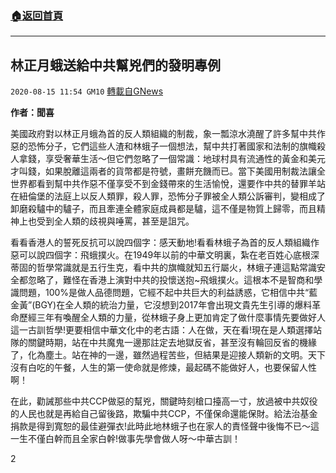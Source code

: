 ###  [:house:返回首頁](https://github.com/ourhimalayas/txt)
---

## 林正月蛾送給中共幫兇們的發明專例
`2020-08-15 11:54 GM10` [轉載自GNews](https://gnews.org/zh-hant/298336/)

**作者：聞喜**

美國政府對以林正月蛾為首的反人類組織的制裁，象一瓢涼水澆醒了許多幫中共作惡的恐怖分子，它們這些人渣和林蛾子一個想法，幫中共打著國家和法制的旗幟殺人拿錢，享受奢華生活～但它們忽略了一個常識：地球村具有流通性的黃金和美元才叫錢，如果脫離這兩者的貨幣都是符號，畫餅充饑而已。當下美國用制裁法讓全世界都看到幫中共作惡不僅享受不到金錢帶來的生活愉悅，還要作中共的替罪羊站在紐倫堡的法庭上以反人類罪，殺人罪，恐怖分子罪被全人類公訴審判，變相成了卸磨殺驢中的驢子，而且牽連全體家庭成員都是驢，這不僅是物質上歸零，而且精神上也受到全人類的歧視與唾罵，甚至是詛咒。

看看香港人的誓死反抗可以說四個字：感天動地!看看林蛾子為首的反人類組織作惡可以說四個字：飛蛾撲火。在1949年以前的中華文明裏，紮在老百姓心底根深蒂固的哲學常識就是五行生克，看中共的旗幟就知五行屬火，林蛾子連這點常識安全都忽略了，難怪在香港上演對中共的投懷送抱~飛蛾撲火。這根本不是智商和學識問題，100%是做人品德問題，它經不起中共巨大的利益誘惑，它相信中共“藍金黃”(BGY)在全人類的統治力量，它沒想到2017年會出現文貴先生引導的爆料革命歷經三年有喚醒全人類的力量，從林蛾子身上更加肯定了做什麼事情先要做好人這一古訓哲學!更要相信中華文化中的老古語：人在做，天在看!現在是人類選擇站隊的關鍵時期，站在中共魔鬼一邊那註定去地獄反省，甚至沒有輪回反省的機緣了，化為塵土。站在神的一邊，雖然過程苦些，但結果是迎接人類新的文明。天下沒有白吃的午餐，人生的第一使命就是修煉，最起碼不能做好人，也要保留人性啊！

在此，勸誡那些中共CCP做惡的幫兇，關鍵時刻槍口擡高一寸，放過被中共奴役的人民也就是再給自己留後路，欺騙中共CCP，不僅保命還能保財。給法治基金捐款是得到寬恕的最佳避彈衣!此時此地林蛾子也在家人的責怪聲中後悔不已～這一生不僅白幹而且全家白幹!做事先學會做人呀～中華古訓！

2

